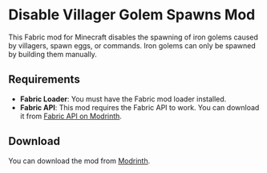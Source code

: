 # Disable Villager Golem Spawns Mod

This Fabric mod for Minecraft disables the spawning of iron golems caused by villagers, spawn eggs, or commands. Iron golems can only be spawned by building them manually.

## Requirements
- **Fabric Loader**: You must have the Fabric mod loader installed.
- **Fabric API**: This mod requires the Fabric API to work. You can download it from [Fabric API on Modrinth](https://modrinth.com/mod/fabric-api).

## Download

You can download the mod from [Modrinth](https://modrinth.com/mod/no-iron-golems-spawn).
